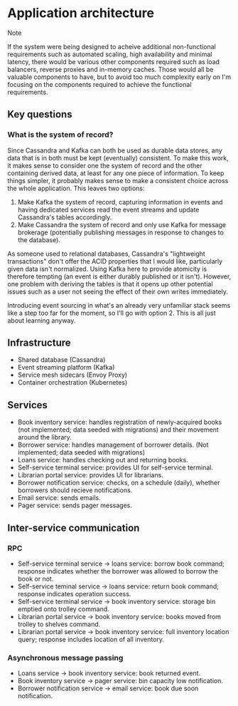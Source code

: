# Application architecture

> [!NOTE]
> If the system were being designed to acheive additional non-functional requirements such as automated scaling, high availability and minimal latency, there would be various other components required such as load balancers, reverse proxies and in-memory caches. Those would all be valuable components to have, but to avoid too much complexity early on I'm focusing on the components required to achieve the functional requirements.

## Key questions

### What is the system of record?

Since Cassandra and Kafka can both be used as durable data stores, any data that is in both must be kept (eventually) consistent. To make this work, it makes sense to consider one the system of record and the other containing derived data, at least for any one piece of information. To keep things simpler, it probably makes sense to make a consistent choice across the whole application. This leaves two options:

1. Make Kafka the system of record, capturing information in events and having dedicated services read the event streams and update Cassandra's tables accordingly.
2. Make Cassandra the system of record and only use Kafka for message brokerage (potentially publishing messages in response to changes to the database).

As someone used to relational databases, Cassandra's "lightweight transactions" don't offer the ACID properties that I would like, particularly given data isn't normalized. Using Kafka here to provide atomicity is therefore tempting (an event is either durably published or it isn't). However, one problem with deriving the tables is that it opens up other potential issues such as a user not seeing the effect of their own writes immediately.

Introducing event sourcing in what's an already very unfamiliar stack seems like a step too far for the moment, so I'll go with option 2. This is all just about learning anyway.

## Infrastructure

- Shared database (Cassandra)
- Event streaming platform (Kafka)
- Service mesh sidecars (Envoy Proxy)
- Container orchestration (Kubernetes)

## Services

- Book inventory service: handles registration of newly-acquired books (not implemented; data seeded with migrations) and their movement around the library.
- Borrower service: handles management of borrower details. (Not implemented; data seeded with migrations)
- Loans service: handles checking out and returning books.
- Self-service terminal service: provides UI for self-service terminal.
- Librarian portal service: provides UI for librarians.
- Borrower notification service: checks, on a schedule (daily), whether borrowers should recieve notifications.
- Email service: sends emails.
- Pager service: sends pager messages.

## Inter-service communication

### RPC

- Self-service terminal service -> loans service: borrow book command; response indicates whether the borrower was allowed to borrow the book or not.
- Self-service teminal service -> loans service: return book command; response indicates operation success.
- Self-service terminal service -> book inventory service: storage bin emptied onto trolley command.
- Librarian portal service -> book inventory service: books moved from trolley to shelves command.
- Librarian portal service -> book inventory service: full inventory location query; response includes location of all inventory.

### Asynchronous message passing

- Loans service -> book inventory service: book returned event.
- Book inventory service -> pager service: bin capacity low notification.
- Borrower notification service -> email service: book due soon notification.


